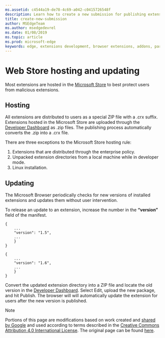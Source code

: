 ```yaml
---
ms.assetid: c4544a19-de78-4c69-a042-c0415726548f
description: Learn how to create a new submission for publishing extension on Microsoft Edge Addons Store.
title: create-new-submission
author: MSEdgeTeam
ms.author: msedgedevrel
ms.date: 01/08/2019
ms.topic: article
ms.prod: microsoft-edge
keywords: edge, extensions development, browser extensions, addons, partner center, developer
---
```


# Web Store hosting and updating

Most extensions are hosted in the [Microsoft Store] to best protect users from malicious extensions.

## Hosting

All extensions are distributed to users as a special ZIP file with a .crx suffix. Extensions hosted in the Microsoft Store are uploaded through the [Developer Dashboard] as .zip files. The publishing process automatically converts the .zip into a .crx file.

There are three exceptions to the Microsoft Store hosting rule:

1. Extensions that are distributed through the enterprise policy.
1. Unpacked extension directories from a local machine while in developer mode.
1. Linux installation.

## Updating

The Microsoft Browser periodically checks for new versions of installed extensions and updates them without user intervention.

To release an update to an extension, increase the number in the **“version”** field of the manifest.

```
{
    ...
    "version": "1.5",
    ...
    }
}
```
```
{
    ...
    "version": "1.6",
    ...
    }
}
```
Convert the updated extension directory into a ZIP file and locate the old version in the [Developer Dashboard]. Select Edit, upload the new package, and hit Publish. The browser will will automatically update the extension for users after the new version is published.

[Microsoft Store]: https://microsoftedge.microsoft.com/insider-addons/category/EdgeExtensions
[Developer Dashboard]: https://go.microsoft.com/fwlink/?linkid=2099798

> [!NOTE]
> Portions of this page are modifications based on work created and [shared by Google] and used according to terms described in the [Creative Commons Attribution 4.0 International License]. The original page can be found [here].

[shared by Google]: https://developers.google.com/terms/site-policies
[Creative Commons Attribution 4.0 International License]: https://creativecommons.org/licenses/by/4.0/
[here]: https://developer.chrome.com/extensions/hosting
